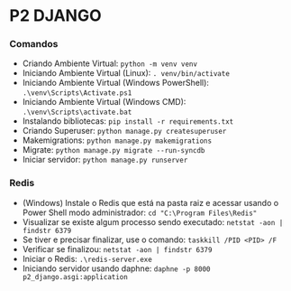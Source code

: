 # P2 DJANGO

### Comandos

 - Criando Ambiente Virtual: ```python -m venv venv```
 - Iniciando Ambiente Virtual (Linux): ```. venv/bin/activate```
 - Iniciando Ambiente Virtual (Windows PowerShell): ```.\venv\Scripts\Activate.ps1```
 - Iniciando Ambiente Virtual (Windows CMD): ```.\venv\Scripts\activate.bat```
 - Instalando bibliotecas: ```pip install -r requirements.txt```
 - Criando Superuser: ```python manage.py createsuperuser```
 - Makemigrations: ```python manage.py makemigrations```
 - Migrate: ```python manage.py migrate --run-syncdb```
 - Iniciar servidor: ```python manage.py runserver```

### Redis

 - (Windows) Instale o Redis que está na pasta raiz e acessar usando o Power Shell modo administrador: ```cd "C:\Program Files\Redis"```
 - Visualizar se existe algum processo sendo executado: ```netstat -aon | findstr 6379```
 - Se tiver e precisar finalizar, use o comando: ```taskkill /PID <PID> /F```
 - Verificar se finalizou: ```netstat -aon | findstr 6379```
 - Iniciar o Redis: ```.\redis-server.exe```
 - Iniciando servidor usando daphne: ```daphne -p 8000 p2_django.asgi:application```
